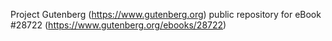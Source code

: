 Project Gutenberg (https://www.gutenberg.org) public repository for eBook #28722 (https://www.gutenberg.org/ebooks/28722)
